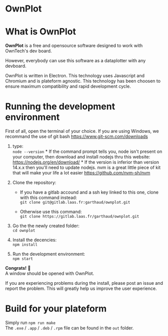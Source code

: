OwnPlot
=======

What is OwnPlot
===============

**OwnPlot** is a free and opensource software designed to work with OwnTech's dev board.

However, everybody can use this software as a dataplotter with any devboard.

OwnPlot is written in Electron. This technology uses Javascript and Chromium and is plateform agnostic.
This technology has been choosen to ensure maximum compatibility and rapid development cycle.

Running the development environment
===================================

First of all, open the terminal of your choice.
If you are using Windows, we recommand the use of git bash https://www.git-scm.com/downloads

1. type: \
    `node --version`
        * If the command prompt tells you, node isn't present on your computer, then download and install nodejs thru this website:
        https://nodejs.org/en/download/
        * If the version is inferior than version 14.x.x then you'll need to update nodejs. nvm is a great little piece of kit that will make your life a lot easier   https://github.com/nvm-sh/nvm
2. Clone the repository:
    * If you have a gitlab accound and a ssh key linked to this one, clone with this command instead: \
    `git clone git@gitlab.laas.fr:garthaud/ownplot.git`

    * Otherwise use this command: \
    `git clone https://gitlab.laas.fr/garthaud/ownplot.git`

3. Go the the newly created folder: \
`cd ownplot`

4. Install the decencies: \
`npm install`

5. Run the development environment: \
`npm start`

**Congrats!** 🥳 \
A window should be opened with OwnPlot.

If you are experiencing problems during the install, please post an issue and report the problem. This will greatly help us improve the user experience.

Build for your plateform
========================

Simply run `npm run make` \
The `.exe` / `.app` / `.deb` / `.rpm` file can be found in the `out` folder.
